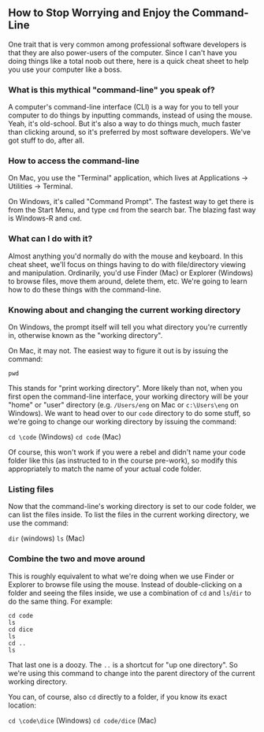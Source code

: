 ## How to Stop Worrying and Enjoy the Command-Line

One trait that is very common among professional software developers is that they are also power-users of the computer. Since I can't have you doing things like a total noob out there, here is a quick cheat sheet to help you use your computer like a boss.

### What is this mythical "command-line" you speak of?

A computer's command-line interface (CLI) is a way for you to tell your computer to do things by inputting commands, instead of using the mouse. Yeah, it's old-school. But it's also a way to do things much, much faster than clicking around, so it's preferred by most software developers. We've got stuff to do, after all.

### How to access the command-line

On Mac, you use the "Terminal" application, which lives at Applications -> Utilities -> Terminal.

On Windows, it's called "Command Prompt". The fastest way to get there is from the Start Menu, and type `cmd` from the search bar. The blazing fast way is Windows-R and `cmd`.

### What can I do with it?

Almost anything you'd normally do with the mouse and keyboard. In this cheat sheet, we'll focus on things having to do with file/directory viewing and manipulation. Ordinarily, you'd use Finder (Mac) or Explorer (Windows) to browse files, move them around, delete them, etc. We're going to learn how to do these things with the command-line.

### Knowing about and changing the current working directory

On Windows, the prompt itself will tell you what directory you're currently in, otherwise known as the "working directory".

On Mac, it may not. The easiest way to figure it out is by issuing the command:

```
pwd
```

This stands for "print working directory". More likely than not, when you first open the command-line interface, your working directory will be your "home" or "user" directory (e.g. `/Users/eng` on Mac or `c:\Users\eng` on Windows). We want to head over to our `code` directory to do some stuff, so we're going to change our working directory by issuing the command:

`cd \code` (Windows)
`cd code` (Mac)

Of course, this won't work if you were a rebel and didn't name your code folder like this (as instructed to in the course pre-work), so modify this appropriately to match the name of your actual code folder.

### Listing files

Now that the command-line's working directory is set to our code folder, we can list the files inside. To list the files in the current working directory, we use the command:

`dir` (windows)
`ls` (Mac)

### Combine the two and move around

This is roughly equivalent to what we're doing when we use Finder or Explorer to browse file using the mouse. Instead of double-clicking on a folder and seeing the files inside, we use a combination of `cd` and `ls`/`dir` to do the same thing. For example:

```
cd code
ls
cd dice
ls
cd ..
ls
```

That last one is a doozy. The `..` is a shortcut for "up one directory". So we're using this command to change into the parent directory of the current working directory.

You can, of course, also `cd` directly to a folder, if you know its exact location:

`cd \code\dice` (Windows)
`cd code/dice` (Mac)

